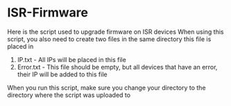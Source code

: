 # ISR-Firmware

Here is the script used to upgrade firmware on ISR devices
When using this script, you also need to create two files in the same directory this file is placed in
1. IP.txt - All IPs will be placed in this file
2. Error.txt - This file should be empty, but all devices that have an error, their IP will be added to this file

When you run this script, make sure you change your directory to the directory where the script was uploaded to
